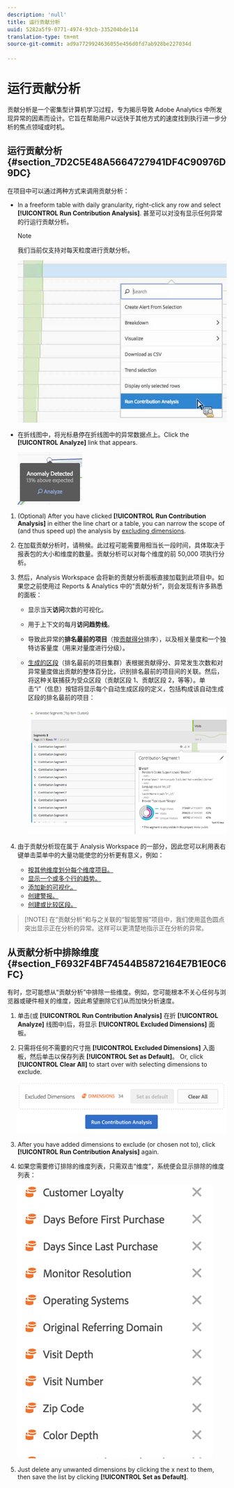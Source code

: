 ```yaml
---
description: 'null'
title: 运行贡献分析
uuid: 5282a5f9-0771-4974-93cb-335204bde114
translation-type: tm+mt
source-git-commit: ad9a7729924636055e456d0fd7ab928be227034d

---
```



# 运行贡献分析

贡献分析是一个密集型计算机学习过程，专为揭示导致 Adobe Analytics 中所发现异常的因素而设计。它旨在帮助用户以远快于其他方式的速度找到执行进一步分析的焦点领域或时机。

## 运行贡献分析 {#section_7D2C5E48A5664727941DF4C90976D9DC}

在项目中可以通过两种方式来调用贡献分析：

* In a freeform table with daily granularity, right-click any row and select **[!UICONTROL Run Contribution Analysis]**. 甚至可以对没有显示任何异常的行运行贡献分析。

   >[!NOTE]
   >
   >我们当前仅支持对每天粒度进行贡献分析。

   ![](assets/run_ca.png)

* 在折线图中，将光标悬停在折线图中的异常数据点上。Click the **[!UICONTROL Analyze]** link that appears.

   ![](assets/contribution-analysis.png)

1. (Optional) After you have clicked **[!UICONTROL Run Contribution Analysis]** in either the line chart or a table, you can narrow the scope of (and thus speed up) the analysis by [excluding dimensions](/help/analyze/analysis-workspace/virtual-analyst/contribution-analysis/run-contribution-analysis.md#section_F6932F4BF74544B5872164E7B1E0C6FC).

1. 在加载贡献分析时，请稍候。此过程可能需要用相当长一段时间，具体取决于报表包的大小和维度的数量。贡献分析可以对每个维度的前 50,000 项执行分析。
1. 然后，Analysis Workspace 会将新的贡献分析面板直接加载到此项目中。如果您之前使用过 Reports &amp; Analytics 中的“贡献分析”，则会发现有许多熟悉的面板：

   * 显示当天&#x200B;**访问**&#x200B;次数的可视化。
   * 用于上下文的每月&#x200B;**访问趋势线**。
   * 导致此异常的&#x200B;**排名最前的项目**（按[贡献得分](https://docs.adobe.com/content/help/zh-Hans/analytics/analyze/analysis-workspace/virtual-analyst/contribution-analysis/ca-tokens.html)排序），以及相关量度和一个独特访客量度（用来对量度进行分级）。

   * [生成的区段](https://docs.adobe.com/content/help/zh-Hans/analytics/components/segmentation/segmentation-workflow/seg-build.html)（排名最前的项目集群）表根据贡献得分、异常发生次数和对异常量度做出贡献的整体百分比，识别排名最前的项目间的关联。然后，将这种关联捕获为受众区段（贡献区段 1、贡献区段 2，等等）。单击“i”（信息）按钮将显示每个自动生成区段的定义，包括构成该自动生成区段的排名最前的项目：

      ![](assets/auto_segment.png)

1. 由于贡献分析现在属于 Analysis Workspace 的一部分，因此您可以利用表右键单击菜单中的大量功能使您的分析更有意义，例如：

   * [按其他维度划分每个维度项目。](/help/analyze/analysis-workspace/components/dimensions/t-breakdown-fa.md)
   * [显示一个或多个行的趋势。](/help/analyze/analysis-workspace/home.md#section_34930C967C104C2B9092BA8DCF2BF81A)
   * [添加新的可视化。](/help/analyze/analysis-workspace/visualizations/freeform-analysis-visualizations.md)
   * [创建警报。](/help/components/c-alerts/intellligent-alerts.md)
   * [创建或比较区段。](/help/analyze/analysis-workspace/c-panels/c-segment-comparison/segment-comparison.md)

>[!NOTE] 在“贡献分析”和与之关联的“智能警报”项目中，我们使用蓝色圆点突出显示正在分析的异常。这样可以更清楚地指示正在分析的异常。

## 从贡献分析中排除维度 {#section_F6932F4BF74544B5872164E7B1E0C6FC}

有时，您可能想从“贡献分析”中排除一些维度。例如，您可能根本不关心任何与浏览器或硬件相关的维度，因此希望删除它们从而加快分析速度。

1. 单击(或 **[!UICONTROL Run Contribution Analysis]** 在折 **[!UICONTROL Analyze]** 线图中)后，将显示 **[!UICONTROL Excluded Dimensions]** 面板。

1. 只需将任何不需要的尺寸拖 **[!UICONTROL Excluded Dimensions]** 入面板，然后单击以保存列表 **[!UICONTROL Set as Default]**。 Or, click **[!UICONTROL Clear All]** to start over with selecting dimensions to exclude.

   ![](assets/exclude_dimensions.png)

1. After you have added dimensions to exclude (or chosen not to), click **[!UICONTROL Run Contribution Analysis]** again.
1. 如果您需要修订排除的维度列表，只需双击“维度”，系统便会显示排除的维度列表：

   ![](assets/excluded-dimensions.png)

1. Just delete any unwanted dimensions by clicking the x next to them, then save the list by clicking **[!UICONTROL Set as Default]**.

